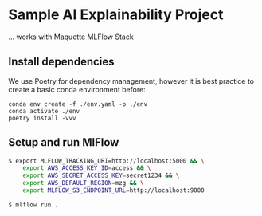 # Sample AI Explainability Project

... works with Maquette MLFlow Stack

## Install dependencies
We use Poetry for dependency management, however it is best practice to create a basic conda environment before:
```
conda env create -f ./env.yaml -p ./env
conda activate ./env
poetry install -vvv
```


## Setup and run MlFlow
```bash
$ export MLFLOW_TRACKING_URI=http://localhost:5000 && \
    export AWS_ACCESS_KEY_ID=access && \
    export AWS_SECRET_ACCESS_KEY=secret1234 && \
    export AWS_DEFAULT_REGION=mzg && \
    export MLFLOW_S3_ENDPOINT_URL=http://localhost:9000

$ mlflow run .
```
